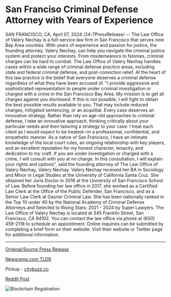 # San Franciso Criminal Defense Attorney with Years of Experience

SAN FRANCISCO, CA, April 07, 2024 /24-7PressRelease/ -- The Law Office of Valery Nechay is a full-service law firm in San Francisco that serves nine Bay Area counties. With years of experience and passion for justice, the founding attorney, Valery Nechay, can help you navigate the criminal justice system and protect your interests.  From misdemeanors to felonies, criminal charges can be hard to combat. The Law Office of Valery Nechay handles cases within a wide range of criminal defense practice areas, including state and federal criminal defense, and post-conviction relief.   At the heart of this law practice is the belief that everyone deserves a criminal defense regardless of what they have been accused of.  "I provide aggressive and sophisticated representation to people under criminal investigation or charged with a crime in the San Francisco Bay Area. My mission is to get all charges against you dismissed. If this is not possible, I will fight to obtain the best possible results available to you. That may include reduced charges, mitigated sentencing, or an acquittal. Every case deserves an innovative strategy. Rather than rely on age-old approaches to criminal defense, I take an innovative approach, thinking critically about your particular needs and then tailoring a strategy to your case. I treat each client as I would expect to be treated—in a professional, confidential, and empathetic manner. As a native of San Francisco, I have an intimate knowledge of the local court rules, an ongoing relationship with key players, and an excellent reputation for my honest character, tenacity, and dedication to my craft. If you are under investigation or charged with a crime, I will consult with you at no charge. In this consultation, I will explain your rights and options", said the founding attorney of The Law Office of Valery Nechay, Valery Nechay.  Valery Nechay received her BA in Sociology and Minor in Legal Studies at the University of California Santa Cruz. She obtained her Juris Doctor in 2016 at the University of San Francisco School of Law.   Before founding her law office in 2017, she worked as a Certified Law Clerk at the Office of the Public Defender, San Francisco, and as a Senior Law Clerk at Gasner Criminal Law.  She has been nationally ranked in the Top 10 under 40 by the National Academy of Criminal Defense Attorneys and Selected to Rising Stars: 2021 - 2024 by Super Lawyers.  The Law Office of Valery Nechay is located at 345 Franklin Street, San Francisco, CA 94102. You can contact the law office via phone at (650) 459-2118 to schedule an appointment. Online inquiries can be submitted by completing a brief form on their website. Visit their website or Twitter page for additional information. 

---

[Original/Source Press Release](https://www.24-7pressrelease.com/press-release/509868/san-franciso-criminal-defense-attorney-with-years-of-experience)
                    

[Newsramp.com TLDR](https://newsramp.com/curated-news/valery-nechay-providing-innovative-criminal-defense-in-san-francisco/8c19dff1bcc6faaffeab2751065f1c41) 


Pickup - [citybuzz.co](https://citybuzz.co/2024/04/07/experienced-san-francisco-criminal-defense-attorney-fights-for-justice)
 



[Reddit Post](https://www.reddit.com/r/newsramp/comments/1bxybz5/valery_nechay_providing_innovative_criminal/) 



![Blockchain Registration](https://cdn.newsramp.app/24-7PressRelease/qrcode/244/7/gulf8iIZ.webp)